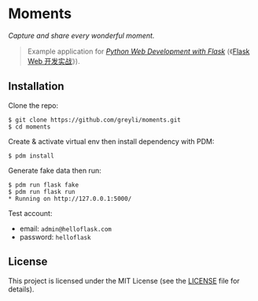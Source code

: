 # Moments

*Capture and share every wonderful moment.*

> Example application for *[Python Web Development with Flask](https://helloflask.com/en/book/1)* (《[Flask Web 开发实战](https://helloflask.com/book/4)》).

<!-- Demo: http://moments.helloflask.com

![Screenshot](https://helloflask.com/screenshots/moments.png) -->

## Installation

Clone the repo:

```
$ git clone https://github.com/greyli/moments.git
$ cd moments
```

Create & activate virtual env then install dependency with PDM:

```
$ pdm install
```

Generate fake data then run:

```
$ pdm run flask fake
$ pdm run flask run
* Running on http://127.0.0.1:5000/
```

Test account:

* email: `admin@helloflask.com`
* password: `helloflask`

## License

This project is licensed under the MIT License (see the
[LICENSE](LICENSE) file for details).
